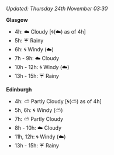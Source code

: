 *Updated: Thursday 24th November 03:30*

**Glasgow**

* 4h: :cloud: Cloudy [:cyclone:(:cloud:) as of 4h]
* 5h: :umbrella: Rainy
* 6h: :cyclone: Windy (:cloud:)
* 7h - 9h: :cloud: Cloudy
* 10h - 12h: :cyclone: Windy (:cloud:)
* 13h - 15h: :umbrella: Rainy

**Edinburgh**

* 4h: :partly_sunny: Partly Cloudy [:cyclone:(:partly_sunny:) as of 4h]
* 5h, 6h: :cyclone: Windy (:partly_sunny:)
* 7h: :partly_sunny: Partly Cloudy
* 8h - 10h: :cloud: Cloudy
* 11h, 12h: :cyclone: Windy (:cloud:)
* 13h - 15h: :umbrella: Rainy
